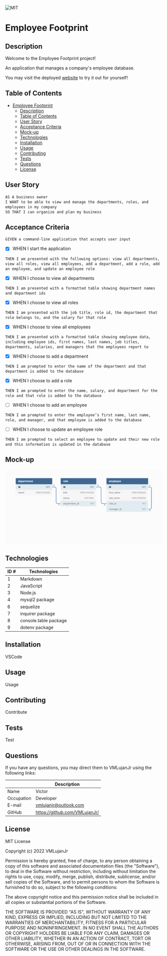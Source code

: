 ![MIT](https://img.shields.io/badge/License-MIT-blue)
# Employee Footprint

## Description

Welcome to the Employee Footprint project!

An application that manages a company's employee database.

You may visit the deployed [website](https://shielded-shelf-02439.herokuapp.com/) to try it out for yourself!

## Table of Contents

- [Employee Footprint](#employee-footprint)
  - [Description](#description)
  - [Table of Contents](#table-of-contents)
  - [User Story](#user-story)
  - [Acceptance Criteria](#acceptance-criteria)
  - [Mock-up](#mock-up)
  - [Technologies](#technologies)
  - [Installation](#installation)
  - [Usage](#usage)
  - [Contributing](#contributing)
  - [Tests](#tests)
  - [Questions](#questions)
  - [License](#license)

## User Story

~~~
AS A business owner
I WANT to be able to view and manage the departments, roles, and employees in my company
SO THAT I can organize and plan my business
~~~

## Acceptance Criteria

~~~
GIVEN a command-line application that accepts user input
~~~

- [x] WHEN I start the application
~~~
THEN I am presented with the following options: view all departments, view all roles, view all employees, add a department, add a role, add an employee, and update an employee role
~~~

- [x] WHEN I choose to view all departments
~~~
THEN I am presented with a formatted table showing department names and department ids
~~~

- [x] WHEN I choose to view all roles
~~~
THEN I am presented with the job title, role id, the department that role belongs to, and the salary for that role
~~~

- [x] WHEN I choose to view all employees
~~~
THEN I am presented with a formatted table showing employee data, including employee ids, first names, last names, job titles, departments, salaries, and managers that the employees report to
~~~

- [x] WHEN I choose to add a department
~~~
THEN I am prompted to enter the name of the department and that department is added to the database
~~~

- [x] WHEN I choose to add a role
~~~
THEN I am prompted to enter the name, salary, and department for the role and that role is added to the database
~~~

- [ ] WHEN I choose to add an employee
~~~
THEN I am prompted to enter the employee’s first name, last name, role, and manager, and that employee is added to the database
~~~

- [ ] WHEN I choose to update an employee role
~~~
THEN I am prompted to select an employee to update and their new role and this information is updated in the database
~~~

## Mock-up

![mockup](./public/assets/images/schema-db.png)

## Technologies
| ID # | Technologies |
| --- | --- |
| 1 | Markdown |
| 2 | JavaScript |
| 3 | Node.js |
| 4 | mysql2 package |
| 6 | sequelize |
| 7 | inquirer package |
| 8 | console.table package |
| 9 | dotenv package |

## Installation

VSCode

## Usage

Usage

## Contributing

Contribute

## Tests

Test

## Questions

If you have any questions, you may direct them to VMLujanJr using the following links:

| | Description |
| --- | --- |
| Name | Victor |
| Occupation | Developer |
| E-mail | <vmlujanjr@outlook.com> |
| GitHub | <https://github.com/VMLujanJr/> |

## License

MIT License

Copyright (c) 2022 VMLujanJr

Permission is hereby granted, free of charge, to any person obtaining a copy
of this software and associated documentation files (the "Software"), to deal
in the Software without restriction, including without limitation the rights
to use, copy, modify, merge, publish, distribute, sublicense, and/or sell
copies of the Software, and to permit persons to whom the Software is
furnished to do so, subject to the following conditions:

The above copyright notice and this permission notice shall be included in all
copies or substantial portions of the Software.

THE SOFTWARE IS PROVIDED "AS IS", WITHOUT WARRANTY OF ANY KIND, EXPRESS OR
IMPLIED, INCLUDING BUT NOT LIMITED TO THE WARRANTIES OF MERCHANTABILITY,
FITNESS FOR A PARTICULAR PURPOSE AND NONINFRINGEMENT. IN NO EVENT SHALL THE
AUTHORS OR COPYRIGHT HOLDERS BE LIABLE FOR ANY CLAIM, DAMAGES OR OTHER
LIABILITY, WHETHER IN AN ACTION OF CONTRACT, TORT OR OTHERWISE, ARISING FROM,
OUT OF OR IN CONNECTION WITH THE SOFTWARE OR THE USE OR OTHER DEALINGS IN THE
SOFTWARE.